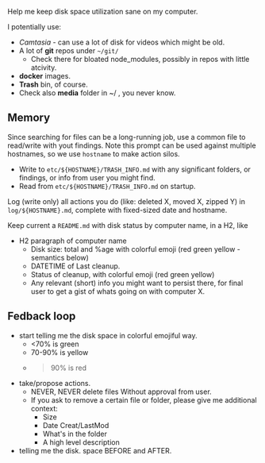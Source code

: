Help me keep disk space utilization sane on my computer.

I potentially use:
* *Camtasia* - can use a lot of disk for videos which might be old.
* A lot of **git** repos under `~/git/`
  * Check there for bloated node_modules, possibly in repos with little atcivity.
* **docker** images.
* **Trash** bin, of course.
* Check also **media** folder in ~/ , you never know.

## Memory

Since searching for files can be a long-running job, use a common file to read/write with yout findings. Note this prompt can be used against multiple hostnames, so we use `hostname` to make action silos.

* Write to `etc/${HOSTNAME}/TRASH_INFO.md` with any significant folders, or findings, or info from user you might find.
* Read from `etc/${HOSTNAME}/TRASH_INFO.md` on startup.

Log (write only) all actions you do (like: deleted X, moved X, zipped Y) in
`log/${HOSTNAME}.md`, complete with fixed-sized date and hostname.

Keep current a `README.md` with disk status by computer name, in a H2, like

* H2 paragraph of computer name
  * Disk size: total and %age with colorful emoji (red green yellow - semantics below)
  * DATETIME of Last cleanup.
  * Status of cleanup, with colorful emoji (red green yellow)
  * Any relevant (short) info you might want to persist there, for final user to get a gist of whats going on with computer X.

## Fedback loop

* start telling me the disk space in colorful emojiful way.
  * <70% is green
  * 70-90% is yellow
  * >90% is red
* take/propose actions.
  * NEVER, NEVER delete files Without approval from user.
  * If you ask to remove a certain file or folder, please give me additional context:
    * Size
    * Date Creat/LastMod
    * What's in the folder
    * A high level description
* telling me the disk. space BEFORE and AFTER.
